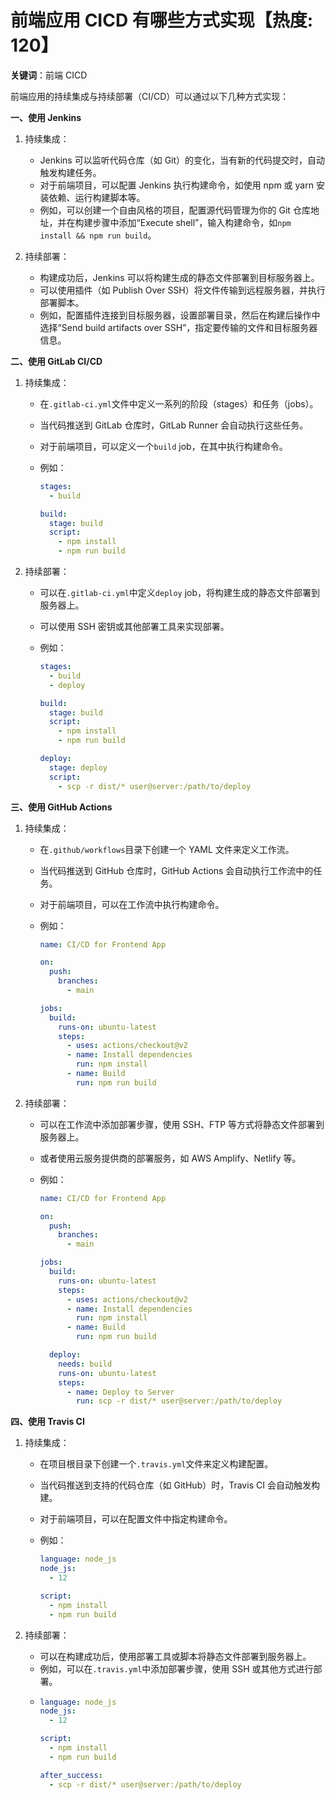 # 前端应用 CICD 有哪些方式实现【热度: 120】

**关键词**：前端 CICD

前端应用的持续集成与持续部署（CI/CD）可以通过以下几种方式实现：

**一、使用 Jenkins**

1. 持续集成：

   - Jenkins 可以监听代码仓库（如 Git）的变化，当有新的代码提交时，自动触发构建任务。
   - 对于前端项目，可以配置 Jenkins 执行构建命令，如使用 npm 或 yarn 安装依赖、运行构建脚本等。
   - 例如，可以创建一个自由风格的项目，配置源代码管理为你的 Git 仓库地址，并在构建步骤中添加“Execute shell”，输入构建命令，如`npm install && npm run build`。

2. 持续部署：
   - 构建成功后，Jenkins 可以将构建生成的静态文件部署到目标服务器上。
   - 可以使用插件（如 Publish Over SSH）将文件传输到远程服务器，并执行部署脚本。
   - 例如，配置插件连接到目标服务器，设置部署目录，然后在构建后操作中选择“Send build artifacts over SSH”，指定要传输的文件和目标服务器信息。

**二、使用 GitLab CI/CD**

1. 持续集成：

   - 在`.gitlab-ci.yml`文件中定义一系列的阶段（stages）和任务（jobs）。
   - 当代码推送到 GitLab 仓库时，GitLab Runner 会自动执行这些任务。
   - 对于前端项目，可以定义一个`build` job，在其中执行构建命令。
   - 例如：

     ```yaml
     stages:
       - build

     build:
       stage: build
       script:
         - npm install
         - npm run build
     ```

2. 持续部署：

   - 可以在`.gitlab-ci.yml`中定义`deploy` job，将构建生成的静态文件部署到服务器上。
   - 可以使用 SSH 密钥或其他部署工具来实现部署。
   - 例如：

     ```yaml
     stages:
       - build
       - deploy

     build:
       stage: build
       script:
         - npm install
         - npm run build

     deploy:
       stage: deploy
       script:
         - scp -r dist/* user@server:/path/to/deploy
     ```

**三、使用 GitHub Actions**

1. 持续集成：

   - 在`.github/workflows`目录下创建一个 YAML 文件来定义工作流。
   - 当代码推送到 GitHub 仓库时，GitHub Actions 会自动执行工作流中的任务。
   - 对于前端项目，可以在工作流中执行构建命令。
   - 例如：

     ```yaml
     name: CI/CD for Frontend App

     on:
       push:
         branches:
           - main

     jobs:
       build:
         runs-on: ubuntu-latest
         steps:
           - uses: actions/checkout@v2
           - name: Install dependencies
             run: npm install
           - name: Build
             run: npm run build
     ```

2. 持续部署：

   - 可以在工作流中添加部署步骤，使用 SSH、FTP 等方式将静态文件部署到服务器上。
   - 或者使用云服务提供商的部署服务，如 AWS Amplify、Netlify 等。
   - 例如：

     ```yaml
     name: CI/CD for Frontend App

     on:
       push:
         branches:
           - main

     jobs:
       build:
         runs-on: ubuntu-latest
         steps:
           - uses: actions/checkout@v2
           - name: Install dependencies
             run: npm install
           - name: Build
             run: npm run build

       deploy:
         needs: build
         runs-on: ubuntu-latest
         steps:
           - name: Deploy to Server
             run: scp -r dist/* user@server:/path/to/deploy
     ```

**四、使用 Travis CI**

1. 持续集成：

   - 在项目根目录下创建一个`.travis.yml`文件来定义构建配置。
   - 当代码推送到支持的代码仓库（如 GitHub）时，Travis CI 会自动触发构建。
   - 对于前端项目，可以在配置文件中指定构建命令。
   - 例如：

     ```yaml
     language: node_js
     node_js:
       - 12

     script:
       - npm install
       - npm run build
     ```

2. 持续部署：

   - 可以在构建成功后，使用部署工具或脚本将静态文件部署到服务器上。
   - 例如，可以在`.travis.yml`中添加部署步骤，使用 SSH 或其他方式进行部署。
   - ```yaml
     language: node_js
     node_js:
       - 12

     script:
       - npm install
       - npm run build

     after_success:
       - scp -r dist/* user@server:/path/to/deploy
     ```